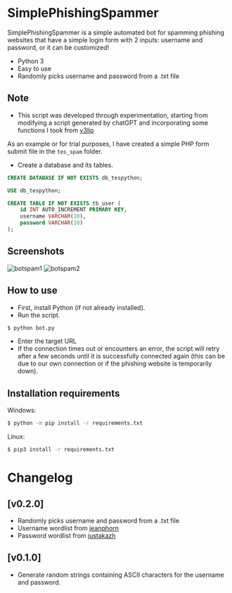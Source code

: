 # SimplePhishingSpammer

SimplePhishingSpammer is a simple automated bot for spamming phishing websites that have a simple login form with 2 inputs: username and password, or it can be customized!

  - Python 3
  - Easy to use
  - Randomly picks username and password from a .txt file
  
## Note

- This script was developed through experimentation, starting from modifying a script generated by chatGPT and incorporating some functions I took from [v3lip](https://github.com/v3lip/PhishingSpammer)


As an example or for trial purposes, I have created a simple PHP form submit file in the `tes_spam` folder.

- Create a database and its tables.

```sql
CREATE DATABASE IF NOT EXISTS db_tespython;

USE db_tespython;

CREATE TABLE IF NOT EXISTS tb_user (
    id INT AUTO_INCREMENT PRIMARY KEY,
    username VARCHAR(10),
    password VARCHAR(10)
);
```


## Screenshots

![botspam1](https://github.com/Seftirobim/SimplePhishingSpammer/assets/16395774/6e97f3a0-b5d1-442e-b3ea-ef8756d73f87)
![botspam2](https://github.com/Seftirobim/SimplePhishingSpammer/assets/16395774/dbe0cd3e-c99c-482b-86bd-32474b0a6eb7)


## How to use

- First, install Python (if not already installed).
- Run the script. 

```sh
$ python bot.py
```
- Enter the target URL
- If the connection times out or encounters an error, the script will retry after a few seconds until it is successfully connected again (this can be due to our own connection or if the phishing website is temporarily down).

## Installation requirements 

Windows:
```sh
$ python -m pip install -r requirements.txt
```

Linux:
```sh
$ pip3 install -r requirements.txt
```

# Changelog

## [v0.2.0]

- Randomly picks username and password from a .txt file
- Username wordlist from [jeanphorn](https://github.com/jeanphorn/wordlist)
- Password wordlist from [justakazh](https://github.com/justakazh/wordlist-indo)
  
## [v0.1.0]

- Generate random strings containing ASCII characters for the username and password.
 
